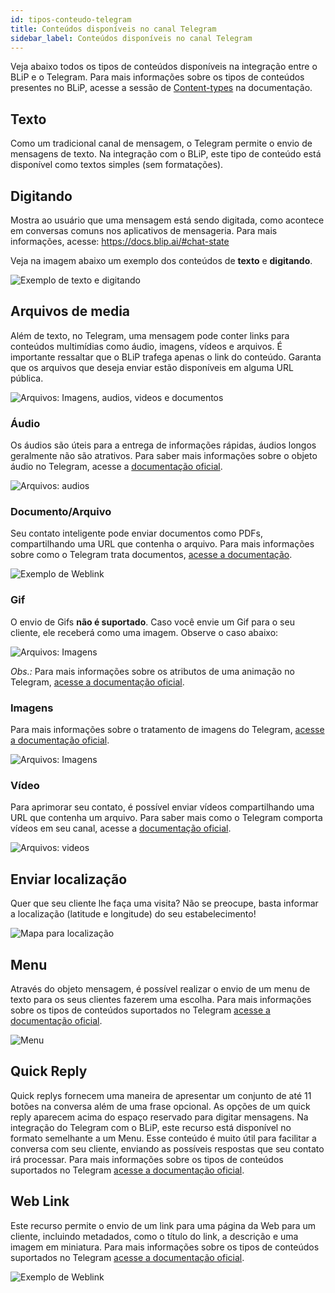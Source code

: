 ```yaml
---
id: tipos-conteudo-telegram
title: Conteúdos disponíveis no canal Telegram
sidebar_label: Conteúdos disponíveis no canal Telegram
---
```


Veja abaixo todos os tipos de conteúdos disponíveis na integração entre o BLiP e o Telegram. Para mais informações sobre os tipos de conteúdos presentes no BLiP, acesse a sessão de [Content-types](https://docs.blip.ai/#content-types) na documentação.

## Texto

Como um tradicional canal de mensagem, o Telegram permite o envio de mensagens de texto. Na integração com o BLiP, este tipo de conteúdo está disponível como textos simples (sem formatações).

## Digitando

Mostra ao usuário que uma mensagem está sendo digitada, como acontece em conversas comuns nos aplicativos de mensageria. Para mais informações, acesse: https://docs.blip.ai/#chat-state

Veja na imagem abaixo um exemplo dos conteúdos de **texto** e **digitando**.

![Exemplo de texto e digitando](/img/channels/telegram/funcionalidades-telegram-text.jpg)

## Arquivos de media

Além de texto, no Telegram, uma mensagem pode conter links para conteúdos multimídias como áudio, imagens, vídeos e arquivos. É importante ressaltar que o BLiP trafega apenas o link do conteúdo. Garanta que os arquivos que deseja enviar estão disponíveis em alguma URL pública.

![Arquivos: Imagens, audios, videos e documentos](/img/channels/telegram/funcionalidades-telegram.jpg)

### Áudio

Os áudios são úteis para a entrega de informações rápidas, áudios longos geralmente não são atrativos. Para saber mais informações sobre o objeto áudio no Telegram, acesse a [documentação oficial](https://core.telegram.org/bots/api#inputmediaaudio).

![Arquivos: audios](/img/channels/telegram/funcionalidades-telegram-audio.jpg )

### Documento/Arquivo

Seu contato inteligente pode enviar documentos como PDFs, compartilhando uma URL que contenha o arquivo. Para mais informações sobre como o Telegram trata documentos, [acesse a documentação](https://core.telegram.org/bots/api#inputmediadocument).

![Exemplo de Weblink](/img/channels/telegram/funcionalidades-telegram-arquivo.jpg)

### Gif

O envio de Gifs **não é suportado**. Caso você envie um Gif para o seu cliente, ele receberá como uma imagem. Observe o caso abaixo:

![Arquivos: Imagens](/img/channels/telegram/funcionalidades-telegram-image.jpg)


*Obs.:* Para mais informações sobre os atributos de uma animação no Telegram, [acesse a documentação oficial](https://core.telegram.org/bots/api#inputmediaanimation).

### Imagens

Para mais informações sobre o tratamento de imagens do Telegram, [acesse a documentação oficial](https://core.telegram.org/bots/api#inputmediaphoto).

![Arquivos: Imagens](/img/channels/telegram/funcionalidades-telegram-image.jpg)

### Vídeo

Para aprimorar seu contato, é possível enviar vídeos compartilhando uma URL que contenha um arquivo. Para saber mais como o Telegram comporta vídeos em seu canal, acesse a [documentação oficial](https://core.telegram.org/bots/api#inputmediavideo).

![Arquivos: videos](/img/channels/telegram/funcionalidades-telegram-video.jpg)

## Enviar localização

Quer que seu cliente lhe faça uma visita? Não se preocupe, basta informar a localização (latitude e longitude) do seu estabelecimento!

![Mapa para localização](/img/channels/telegram/funcionalidades-telegram-mapa.jpg)

## Menu 

Através do objeto mensagem, é possível realizar o envio de um menu de texto para os seus clientes fazerem uma escolha. Para mais informações sobre os tipos de conteúdos suportados no Telegram [acesse a documentação oficial](https://core.telegram.org/bots/api#available-types).

![Menu](/img/channels/telegram/funcionalidades-telegram-menu.jpg)

## Quick Reply

Quick replys fornecem uma maneira de apresentar um conjunto de até 11 botões na conversa além de uma frase opcional. As opções de um quick reply aparecem acima do espaço reservado para digitar mensagens. Na integração do Telegram com o BLiP, este recurso está disponível no formato semelhante a um Menu. Esse conteúdo é muito útil para facilitar a conversa com seu cliente, enviando as possíveis respostas que seu contato irá processar. Para mais informações sobre os tipos de conteúdos suportados no Telegram [acesse a documentação oficial](https://core.telegram.org/bots/api#available-types).

## Web Link

Este recurso permite o envio de um link para uma página da Web para um cliente, incluindo metadados, como o título do link, a descrição e uma imagem em miniatura. Para mais informações sobre os tipos de conteúdos suportados no Telegram [acesse a documentação oficial](https://core.telegram.org/bots/api#available-types).

![Exemplo de Weblink](/img/channels/telegram/funcionalidades-telegram-weblink.jpg)

<!-- Rating frame -->
<script type="text/javascript" src="/scripts/rating.js"></script>